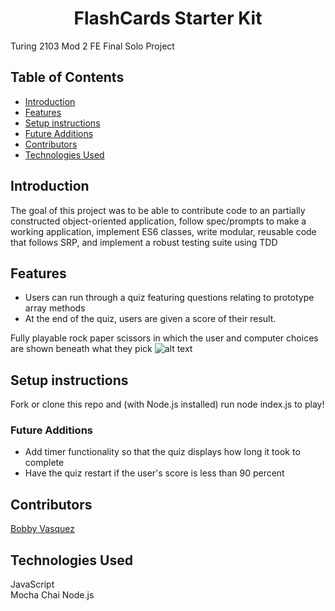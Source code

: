 <h1 align="center">FlashCards Starter Kit</h1>

Turing 2103 Mod 2 FE Final Solo Project
## Table of Contents
* [Introduction](#Introduction)
* [Features](#Features)
* [Setup instructions](#Setup-instructions)
* [Future Additions](#Future-Additions)
* [Contributors](#Contributors)
* [Technologies Used](#Technologies-Used)

## Introduction
The goal of this project was to be able to contribute code to an partially constructed object-oriented application, follow spec/prompts to make a working application, implement ES6 classes, write modular, reusable code that follows SRP, and implement a robust testing suite using TDD

## Features
- Users can run through a quiz featuring questions relating to prototype array methods
- At the end of the quiz, users are given a score of their result. 

Fully playable rock paper scissors in which the user and computer choices are shown beneath what they pick
![alt text](https://media.giphy.com/media/IJcXynV0I365zgvsxH/giphy.gif "FlashCard Demo")

## Setup instructions
Fork or clone this repo and (with Node.js installed) run node index.js to play!

### Future Additions
- Add timer functionality so that the quiz displays how long it took to complete
- Have the quiz restart if the user's score is less than 90 percent

## Contributors
[Bobby Vasquez](https://github.com/hoomberto/)

## Technologies Used
JavaScript  
Mocha
Chai
Node.js
